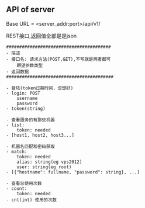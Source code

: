 ## API of server
Base URL = <server_addr:port>/api/v1/

REST接口,返回值全部是是json

	########################################
	- 描述
	- 接口名: 请求方法(POST,GET),不写就是两者都可
		期望参数类型
	- 返回数据
	#########################################

	- 登陆(token过期时间，没想好)
	- login: POST
		username
		password
	- token(string)

	- 查看服务的有那些机器
	- list: 
		token: needed
	- [host1, host2, host3...]

	- 机器名匹配和密码获取
	- match:
		token: needed
		alias: string(eg vps2012)
		user: string(eg root)
	- [{"hostname": fullname, "password": string}, ...]

	- 查看总使用次数
	- count:
		token: needed
	- cnt(int) 使用的次数


